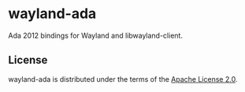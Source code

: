 # wayland-ada

Ada 2012 bindings for Wayland and libwayland-client.

## License

wayland-ada is distributed under the terms of the [Apache License 2.0][url-apache].

  [url-apache]: https://opensource.org/licenses/Apache-2.0
